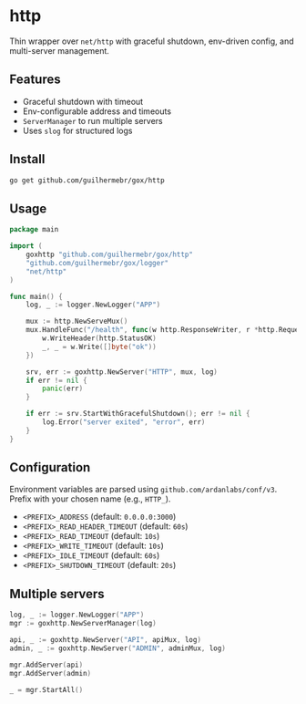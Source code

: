 # http

Thin wrapper over `net/http` with graceful shutdown, env-driven config, and multi-server management.

## Features
- Graceful shutdown with timeout
- Env-configurable address and timeouts
- `ServerManager` to run multiple servers
- Uses `slog` for structured logs

## Install
```bash
go get github.com/guilhermebr/gox/http
```

## Usage
```go
package main

import (
    goxhttp "github.com/guilhermebr/gox/http"
    "github.com/guilhermebr/gox/logger"
    "net/http"
)

func main() {
    log, _ := logger.NewLogger("APP")

    mux := http.NewServeMux()
    mux.HandleFunc("/health", func(w http.ResponseWriter, r *http.Request) {
        w.WriteHeader(http.StatusOK)
        _, _ = w.Write([]byte("ok"))
    })

    srv, err := goxhttp.NewServer("HTTP", mux, log)
    if err != nil {
        panic(err)
    }

    if err := srv.StartWithGracefulShutdown(); err != nil {
        log.Error("server exited", "error", err)
    }
}
```

## Configuration
Environment variables are parsed using `github.com/ardanlabs/conf/v3`. Prefix with your chosen name (e.g., `HTTP_`).

- `<PREFIX>_ADDRESS` (default: `0.0.0.0:3000`)
- `<PREFIX>_READ_HEADER_TIMEOUT` (default: `60s`)
- `<PREFIX>_READ_TIMEOUT` (default: `10s`)
- `<PREFIX>_WRITE_TIMEOUT` (default: `10s`)
- `<PREFIX>_IDLE_TIMEOUT` (default: `60s`)
- `<PREFIX>_SHUTDOWN_TIMEOUT` (default: `20s`)

## Multiple servers
```go
log, _ := logger.NewLogger("APP")
mgr := goxhttp.NewServerManager(log)

api, _ := goxhttp.NewServer("API", apiMux, log)
admin, _ := goxhttp.NewServer("ADMIN", adminMux, log)

mgr.AddServer(api)
mgr.AddServer(admin)

_ = mgr.StartAll()
```


